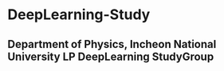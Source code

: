 # DeepLearning-Study
Department of Physics, Incheon National University 
LP DeepLearning StudyGroup
---
